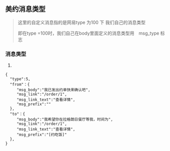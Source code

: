## 美约消息类型 ##

>这里的自定义消息指的是网易type 为100 下 我们自己的消息类型
>
>即在type =100时，我们自己在body里面定义的消息类型用　msg_type 标志  

### 消息类型 ###

1.

	{
	  "type":5,
	  "from"：{
         "msg_body":"我已发出约单快来确认吧",
		 "msg_link":"/order/1",
         "msg_link_text":"查看详情",
	     "msg_prefix":""
	  },
      "to"：{
         "msg_body":"我希望你在拉格朗日餐厅等我，时间为",
		 "msg_link":"/order/1",
         "msg_link_text":"查看详情",
	     "msg_prefix":"[约吃饭]"
	  },		
    }

